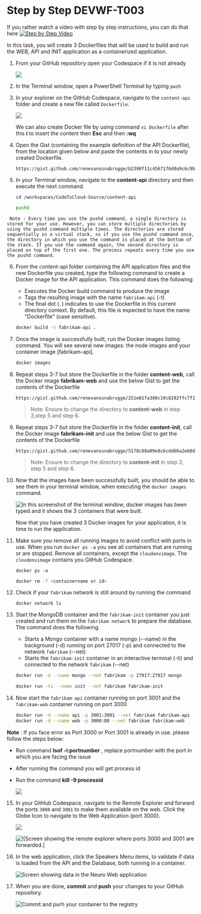 # Step by Step DEVWF-T003

If you rather watch a video with step by step instructions, you can do that here
[![Step by Step Video](https://img.youtube.com/vi/dHYOyyfUhNQ/0.jpg)](https://www.youtube.com/watch?v=dHYOyyfUhNQ)

In this task, you will create 3 Dockerfiles that will be used to build and run the WEB, API and INIT application as a containerized application.

1. From your GitHub repository open your Codespace if it is not already

    ![](https://raw.githubusercontent.com/CloudLabsAI-Azure/AIW-DevOps/main/Assets/OpenCodeSpace.png)

2. In the Terminal window, open a PowerShell Terminal by typing `pwsh`

3. In your explorer on the GitHub Codespace, navigate to the `content-api` folder and create a new file called `Dockerfile`.

    ![](https://raw.githubusercontent.com/CloudLabsAI-Azure/AIW-DevOps/main/Assets/create-dockerfile.gif)
    
   We can also create Docker file by using command ```vi Dockerfile``` after this **i** to insert the content then **Esc** and then **:wq**

4. Open the Gist (containing the example definition of the API Dockerfile), from the location given below and paste the contents in to your newly created Dockerfile.

    ```
    https://gist.github.com/renevanosnabrugge/b2390f11c45671f6d0a9c6c9bb2c01ca
    ```

5. In your Terminal window, navigate to the **content-api** directory and then execute the next command.

    ```
    cd /workspaces/CodeToCloud-Source/content-api
    ```

    ```bash
    pushd
    ```
``` Note : Every time you use the pushd command, a single directory is stored for your use. However, you can store multiple directories by using the pushd command multiple times. The directories are stored sequentially in a virtual stack, so if you use the pushd command once, the directory in which you use the command is placed at the bottom of the stack. If you use the command again, the second directory is placed on top of the first one. The process repeats every time you use the pushd command.```

6. From the content-api folder containing the API application files and the new Dockerfile you created, type the following command to create a Docker image for the API application. This command does the following:

   - Executes the Docker build command to produce the image
   - Tags the resulting image with the name `fabrikam-api` (-t)
   - The final dot (`.`) indicates to use the Dockerfile in this current directory context. By default, this file is expected to have the name "Dockerfile" (case sensitive).

   ```bash
   docker build -t fabrikam-api .
   ```

7. Once the image is successfully built, run the Docker images listing command. You will see several new images: the node images and your container image [fabrikam-api].

   ```bash
   docker images
   ```

8. Repeat steps 3-7 but store the Dockerfile in the folder **content-web**, call the Docker image **fabrikam-web** and use the below Gist to get the contents of the Dockerfile

    ```
    https://gist.github.com/renevanosnabrugge/251e01fa380c10c8282ffc7f11ff0526
    ```

     > Note: Ensure to change the directory to **content-web** in step 3,step 5 and step 6.
    
9. Repeat steps 3-7 but store the Dockerfile in the folder **content-init**, call the Docker image **fabrikam-init** and use the below Gist to get the contents of the Dockerfile

    ```
    https://gist.github.com/renevanosnabrugge/5178c88a09e8c6cdd66a2eb0dc6dcba2
    ```

     > Note: Ensure to change the directory to **content-init** in step 3, step 5 and step 6.

10. Now that the images have been successfully built, you should be able to see them in your terminal window, when executing the `docker images` command.

    ![In this screenshot of the terminal window, docker images has been typed and it shows the 3 containers that were built.](https://raw.githubusercontent.com/CloudLabsAI-Azure/AIW-DevOps/main/Assets/DockerImages-Fabrikam.png)

    Now that you have created 3 Docker images for your application, it is time to run the application.

11. Make sure you remove all running images to avoid conflict with ports in use. When you run `docker ps -a` you see all containers that are running or are stopped. Remove all containers, except the `cloudenvimage`. The `cloudenvimage` contains you GitHub Codespace. 

    ```
    docker ps -a
    ```
    
    ```bash
    docker rm -f <containername or id>
    ```

12. Check if your `fabrikam` network is still around by running the command 

    ```
    docker network ls
    ````

13. Start the MongoDB container and the `fabrikam-init` container you just created and run them on the `fabrikam network` to prepare the database. The command does the following.

    - Starts a Mongo container with a name mongo (--name) in the background (-d) running on port 27017 (-p) and connected to the network `fabrikam` (--net)
    - Starts the `fabrikam-init` container in an interactive terminal (-ti) and connected to the network `fabrikam` (--net)

    ```bash
    docker run -d --name mongo --net fabrikam -p 27017:27017 mongo

    docker run -ti --name init --net fabrikam fabrikam-init
    ```

14. Now start the `fabrikam-api` container running on port 3001 and the `fabrikam-web` container running on port 3000

    ```bash
    docker run -d --name api -p 3001:3001 --net fabrikam fabrikam-api
    docker run -d --name web -p 3000:80 --net fabrikam fabrikam-web
    ```

   **Note** : If you face error as Port 3000 or Port 3001 is already in use. please follow the steps below:

   - Run command **lsof -i:portnumber** , replace portnumber with the port in which you are facing the issue

   - After running the command you will get process id 
 
   - Run the command **kill -9 processid**

     ![](https://raw.githubusercontent.com/CloudLabsAI-Azure/AIW-DevOps/main/Assets/port-issue.gif)

15. In your GitHub Codespace, navigate to the Remote Explorer and forward the ports `3000` and `3001` to make them available on the web. Click the Globe Icon to navigate to the Web Application (port 3000).

    ![](https://raw.githubusercontent.com/CloudLabsAI-Azure/AIW-DevOps/main/Assets/port-forward.gif)

    ![![Screen showing the remote explorer where ports 3000 and 3001 are forwarded.]](https://raw.githubusercontent.com/CloudLabsAI-Azure/AIW-DevOps/main/Assets/OpenBrowser.png)

16. In the web application, click the Speakers Menu items, to validate if data is loaded from the API and the Database, both running in a container.

    ![Screen showing data in the Neuro Web application](https://raw.githubusercontent.com/CloudLabsAI-Azure/AIW-DevOps/main/Assets/neuroconf-screen.png)

17. When you are done, **commit** and **push** your changes to your GitHub repository.

    ![Commit and purh your container to the registry](https://raw.githubusercontent.com/CloudLabsAI-Azure/AIW-DevOps/main/Assets/commitandpush.png)
